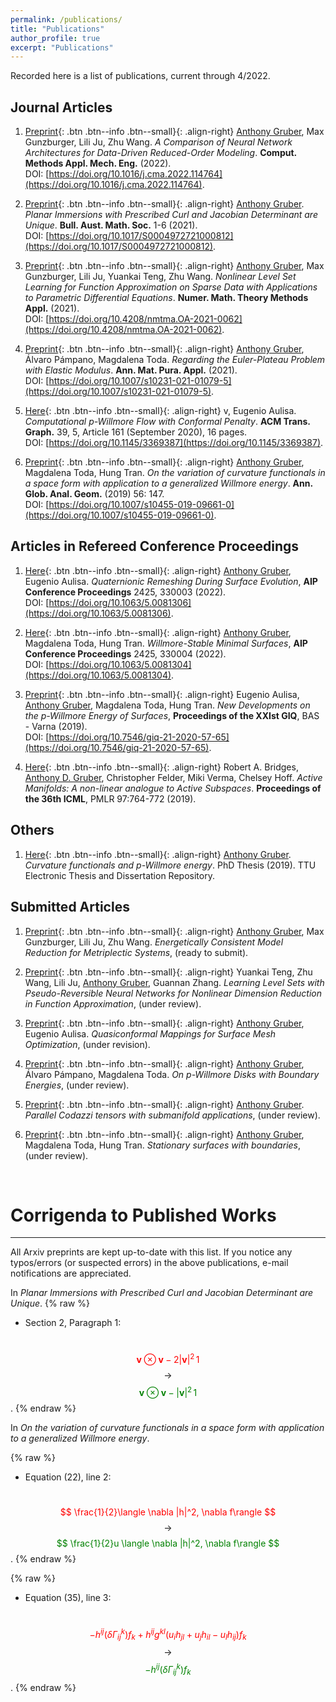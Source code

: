 ```yaml
---
permalink: /publications/
title: "Publications"
author_profile: true
excerpt: "Publications"
---
```


Recorded here is a list of publications, current through 4/2022.

## Journal Articles
1. [Preprint](https://arxiv.org/abs/2110.03442#){: .btn .btn--info .btn--small}{: .align-right}
<ins>Anthony Gruber</ins>, Max Gunzburger, Lili Ju, Zhu Wang.  *A Comparison of Neural Network Architectures for Data-Driven Reduced-Order Modeling*.  **Comput. Methods Appl. Mech. Eng.** (2022).  
DOI: [https://doi.org/10.1016/j.cma.2022.114764](https://doi.org/10.1016/j.cma.2022.114764).

1. [Preprint](https://arxiv.org/abs/2107.13707#){: .btn .btn--info .btn--small}{: .align-right}
<ins>Anthony Gruber</ins>.  *Planar Immersions with Prescribed Curl and Jacobian Determinant are Unique*.  **Bull. Aust. Math. Soc.** 1-6 (2021).  
DOI: [https://doi.org/10.1017/S0004972721000812](https://doi.org/10.1017/S0004972721000812).

1. [Preprint](https://arxiv.org/abs/2104.14072#){: .btn .btn--info .btn--small}{: .align-right}
<ins>Anthony Gruber</ins>, Max Gunzburger, Lili Ju, Yuankai Teng, Zhu Wang.  *Nonlinear Level Set Learning for Function Approximation on Sparse Data with Applications to Parametric Differential Equations*.  **Numer. Math. Theory Methods Appl.** (2021).  
DOI: [https://doi.org/10.4208/nmtma.OA-2021-0062](https://doi.org/10.4208/nmtma.OA-2021-0062).

1. [Preprint](https://arxiv.org/abs/2010.00149#){: .btn .btn--info .btn--small}{: .align-right}
<ins>Anthony Gruber</ins>, Álvaro Pámpano, Magdalena Toda.  *Regarding the Euler-Plateau Problem with Elastic Modulus*. **Ann. Mat. Pura. Appl.** (2021).  
DOI: [https://doi.org/10.1007/s10231-021-01079-5](https://doi.org/10.1007/s10231-021-01079-5).

1. [Here](https://dl.acm.org/doi/10.1145/3369387?cid=99659571076){: .btn .btn--info .btn--small}{: .align-right}
v, Eugenio Aulisa.  *Computational p-Willmore Flow with Conformal Penalty*. **ACM Trans. Graph.** 39, 5, Article 161 (September 2020), 16 pages.  
DOI: [https://doi.org/10.1145/3369387](https://doi.org/10.1145/3369387).

1. [Preprint](https://arxiv.org/abs/1905.01759#){: .btn .btn--info .btn--small}{: .align-right}
<ins>Anthony Gruber</ins>, Magdalena Toda, Hung Tran.  *On the variation of curvature functionals in a space form with application to a generalized Willmore energy*. **Ann. Glob. Anal. Geom.** (2019) 56: 147.  
DOI: [https://doi.org/10.1007/s10455-019-09661-0](https://doi.org/10.1007/s10455-019-09661-0).

## Articles in Refereed Conference Proceedings
1. [Here](https://aip.scitation.org/doi/pdf/10.1063/5.0081306){: .btn .btn--info .btn--small}{: .align-right}
<ins>Anthony Gruber</ins>, Eugenio Aulisa.  *Quaternionic Remeshing During Surface Evolution*, **AIP Conference Proceedings** 2425, 330003 (2022).  
DOI: [https://doi.org/10.1063/5.0081306](https://doi.org/10.1063/5.0081306).

1. [Here](https://aip.scitation.org/doi/pdf/10.1063/5.0081304){: .btn .btn--info .btn--small}{: .align-right}
<ins>Anthony Gruber</ins>, Magdalena Toda, Hung Tran.  *Willmore-Stable Minimal Surfaces*, **AIP Conference Proceedings** 2425, 330004 (2022).  
DOI: [https://doi.org/10.1063/5.0081304](https://doi.org/10.1063/5.0081304).

1. [Preprint](/files/preprints/PWillmoreGIQ.pdf){: .btn .btn--info .btn--small}{: .align-right}
Eugenio Aulisa, <ins>Anthony Gruber</ins>, Magdalena Toda, Hung Tran.  *New Developments on the p-Willmore Energy of Surfaces*, **Proceedings of the XXIst GIQ**, BAS - Varna (2019).  
DOI: [https://doi.org/10.7546/giq-21-2020-57-65](https://doi.org/10.7546/giq-21-2020-57-65).

1. [Here](http://proceedings.mlr.press/v97/bridges19a/bridges19a.pdf){: .btn .btn--info .btn--small}{: .align-right}
Robert A. Bridges, <ins>Anthony D. Gruber</ins>, Christopher Felder, Miki Verma, Chelsey Hoff.  *Active Manifolds: A non-linear analogue to Active Subspaces*. **Proceedings of the 36th ICML**, PMLR 97:764-772 (2019).

## Others
1. [Here](https://ttu-ir.tdl.org/handle/2346/85351#){: .btn .btn--info .btn--small}{: .align-right}
<ins>Anthony Gruber</ins>.  *Curvature functionals and p-Willmore energy*.  PhD Thesis (2019).  TTU Electronic Thesis and Dissertation Repository.

## Submitted Articles
1. [Preprint](/files/preprints/SPROM_project.pdf){: .btn .btn--info .btn--small}{: .align-right}
<ins>Anthony Gruber</ins>, Max Gunzburger, Lili Ju, Zhu Wang.  *Energetically Consistent Model Reduction for Metriplectic Systems*, (ready to submit).

1. [Preprint](https://arxiv.org/abs/2112.01438){: .btn .btn--info .btn--small}{: .align-right}
Yuankai Teng, Zhu Wang, Lili Ju, <ins>Anthony Gruber</ins>, Guannan Zhang.  *Learning Level Sets with Pseudo-Reversible Neural Networks for Nonlinear Dimension Reduction in Function Approximation*, (under review).

1. [Preprint](/files/preprints/QC_paper.pdf){: .btn .btn--info .btn--small}{: .align-right}
<ins>Anthony Gruber</ins>, Eugenio Aulisa.  *Quasiconformal Mappings for Surface Mesh Optimization*, (under revision).

1. [Preprint](https://arxiv.org/abs/2110.14778#){: .btn .btn--info .btn--small}{: .align-right}
<ins>Anthony Gruber</ins>, Álvaro Pámpano, Magdalena Toda.  *On p-Willmore Disks with Boundary Energies*, (under review).

1. [Preprint](https://arxiv.org/abs/2004.03103#){: .btn .btn--info .btn--small}{: .align-right}
<ins>Anthony Gruber</ins>.  *Parallel Codazzi tensors with submanifold applications*, (under review).

1. [Preprint](https://arxiv.org/abs/1912.07103#){: .btn .btn--info .btn--small}{: .align-right}
<ins>Anthony Gruber</ins>, Magdalena Toda, Hung Tran.  *Stationary surfaces with boundaries*, (under review).


&nbsp;
# Corrigenda to Published Works
---
All Arxiv preprints are kept up-to-date with this list.  If you notice any typos/errors (or suspected errors) in the above publications, e-mail notifications are appreciated.

In *Planar Immersions with Prescribed Curl and Jacobian Determinant are Unique*.
{% raw %}
- Section 2, Paragraph 1:

&nbsp; &nbsp; &nbsp; &nbsp; &nbsp; &nbsp; &nbsp; &nbsp; &nbsp; &nbsp; <span style="color:red"> $$ \mathbf{v} \otimes \mathbf{v} - 2|\mathbf{v}|^2\,1 $$ </span> $$ \,\,\longrightarrow\,\, $$ <span style="color:green"> $$ \mathbf{v} \otimes \mathbf{v} - |\mathbf{v}|^2\,1 $$ </span>.
{% endraw %}

In *On the variation of curvature functionals in a space form with application to a generalized Willmore energy*.

{% raw %}
- Equation (22), line 2:

&nbsp; &nbsp; &nbsp; &nbsp; &nbsp; &nbsp; &nbsp; &nbsp; &nbsp; &nbsp; <span style="color:red"> $$ \frac{1}{2}\langle \nabla |h|^2, \nabla f\rangle $$ </span> $$ \,\,\longrightarrow\,\, $$ <span style="color:green"> $$ \frac{1}{2}u \langle \nabla |h|^2, \nabla f\rangle $$ </span>.
{% endraw %}

{% raw %}
- Equation (35), line 3:

&nbsp; &nbsp; &nbsp; &nbsp; &nbsp; &nbsp; &nbsp; &nbsp; &nbsp; &nbsp; <span style="color:red"> $$ - h^{ij}(\delta\Gamma^k_{ij})f_k + h^{ij}g^{kl}(u_ih_{jl}+u_jh_{il}-u_lh_{ij})f_k $$ </span> $$ \,\,\longrightarrow\,\, $$ <span style="color:green"> $$ -h^{ij}(\delta\Gamma^k_{ij})f_k $$ </span>.
{% endraw %}

